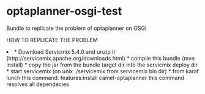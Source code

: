 # optaplanner-osgi-test
Bundle to replicate the problem of optaplanner on OSGI

HOW TO REPLICATE THE PROBLEM

<li>
* Download Servicmix 5.4.0 and unzip it  (http://servicemix.apache.org/downloads.html)
* compile this bundle (mvn install)
* copy the jar from the bundle target dir into the servicmix deploy dir
* start servicemix (on unix ./servicemix from servicemix bin dir)
* from karaf lunch this command: features:install camel-optaplanner this command resolves all dependecies

